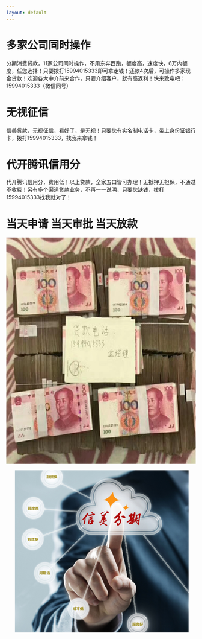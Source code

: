 ```yaml
---
layout: default
---
```


# [](#header-1)多家公司同时操作

分期消费贷款，11家公司同时操作，不用东奔西跑，额度高，速度快，6万内额度，任您选择！只要拨打15994015333即可拿走钱！还款4次后，可操作多家现金贷款！欢迎各大中介前来合作，只要介绍客户，就有高返利！快来致电吧：15994015333（微信同号）

# [](#header-1)无视征信

信美贷款，无视征信，看好了，是无视！只要您有实名制电话卡，带上身份证银行卡，拨打15994015333，找我来拿钱！

# [](#header-1)代开腾讯信用分

代开腾讯信用分，费用低！以上贷款，全家五口皆可办理！无抵押无担保，不通过不收费！另有多个渠道贷款业务，不再一一说明，只要您缺钱，拨打15994015333找我就对了！

# [](#header-2)当天申请    当天审批    当天放款


<p align="center">
  <img width="600" height="600" src="https://github.com/Yifan-Luo/xinmei/raw/master/743245639.jpg">
</p>

<p align="center">
  <img height="430" src="https://github.com/Yifan-Luo/xinmei/raw/master/xinmei.jpg">
</p>
